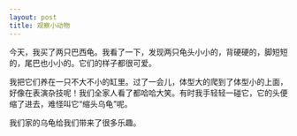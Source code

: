 ```yaml
---
layout: post
title: 观察小动物
---
```



今天，我买了两只巴西龟。我看了一下，发现两只龟头小小的，背硬硬的，脚短短的，尾巴也小小的。它们的样子都很可爱。

我把它们养在一只不大不小的缸里。过了一会儿，体型大的爬到了体型小的上面，好像在表演杂技呢！我们全家人看了都哈哈大笑。有时我手轻轻一碰它，它的头便缩了进去，难怪叫它“缩头乌龟”呢。

我们家的乌龟给我们带来了很多乐趣。
